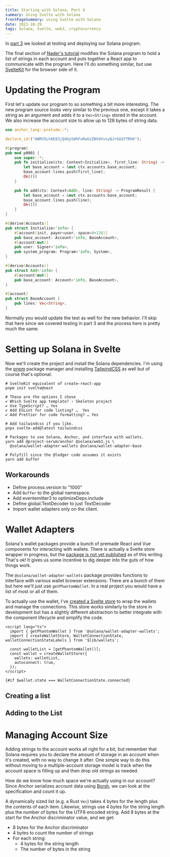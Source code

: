```yaml
---
title: Starting with Solana, Part 4
summary: Using Svelte with Solana
frontPageSummary: using Svelte with Solana
date: 2021-10-29
tags: Solana, Svelte, web3, cryptocurrency
---
```


In [part 3](starting_with_solana_part03) we looked at testing and deploying our Solana program.

The final section of [Nader's tutorial](https://dev.to/dabit3/the-complete-guide-to-full-stack-solana-development-with-react-anchor-rust-and-phantom-3291) modifies the Solana program to hold a list of strings in each account and puts together a React app to communicate with the program. Here I'll do something similar, but use [SvelteKit](https://kit.svelte.dev) for the browser side of it.

# Updating the Program

First let's update our program to so something a bit more interesting. The new program source looks very similar to the previous one, except it takes a string as an argument and adds it to a `Vec<String>` stored in the account. We also increase the acocunt size to allow up to 128 bytes of string data.

```rust
use anchor_lang::prelude::*;

declare_id!("AWRV5Lh6E83jQ4UytWhFuRwUzZNV4VvnyQJrGGSFTRhK");

#[program]
pub mod p0001 {
    use super::*;
    pub fn initialize(ctx: Context<Initialize>, first_line: String) -> ProgramResult {
        let base_account = &mut ctx.accounts.base_account;
        base_account.lines.push(first_line);
        Ok(())
    }

    pub fn add(ctx: Context<Add>, line: String) -> ProgramResult {
        let base_account = &mut ctx.accounts.base_account;
        base_account.lines.push(line);
        Ok(())
    }
}

#[derive(Accounts)]
pub struct Initialize<'info> {
    #[account(init, payer=user, space=8+128)]
    pub base_account: Account<'info, BaseAccount>,
    #[account(mut)]
    pub user: Signer<'info>,
    pub system_program: Program<'info, System>,
}

#[derive(Accounts)]
pub struct Add<'info> {
    #[account(mut)]
    pub base_account: Account<'info, BaseAccount>,
}

#[account]
pub struct BaseAccount {
    pub lines: Vec<String>,
}
```

Normally you would update the test as well for the new behavior. I'll skip that here since we covered testing in part 3 and
the process here is pretty much the same.

# Setting up Solana in Svelte

Now we'll create the project and install the Solana dependencies. I'm using the [pnpm](https://pnpm.io) package manager and installing [TailwindCSS](https://tailwindcss.com) as well but of course that's optional.

```shell
# SvelteKit equivalent of create-react-app
pnpm init svelte@next

# These are the options I chose
✔ Which Svelte app template? › Skeleton project
✔ Use TypeScript? … Yes
✔ Add ESLint for code linting? …  Yes
✔ Add Prettier for code formatting? … Yes

# Add tailwindcss if you like.
pnpx svelte-add@latest tailwindcss

# Packages to use Solana, Anchor, and interface with wallets.
yarn add @project-serum/anchor @solana/web3.js \
  @solana/wallet-adapter-wallets @solana/wallet-adapter-base

# Polyfill since the @ledger code assumes it exists
yarn add buffer
```

## Workarounds

- Define process.version to "1000"
- Add `Buffer` to the global namespace.
- Add eventemitter3 to optimizeDeps.include
- Define global.TextDecoder to just TextDecoder
- Import wallet adapters only on the client.


# Wallet Adapters

Solana's wallet packages provide a bunch of premade React and Vue components for interacting with wallets. There is actually a Svelte store wrapper
in progress, but the [package is not yet published](https://github.com/solana-labs/wallet-adapter/tree/master/packages/core/svelte) as of this writing. That's ok! It gives us some incentive to dig deeper into the guts of how things work.

The `@solana/wallet-adapter-wallets` package provides functions to interface with various wallet browser extensions.
There are a bunch of them but here we'll just use `getPhantomWallet`. In a real project you would have a list of most or all of them.

To actually use the wallet, I've [created a Svelte store](https://github.com/dimfeld/starting-with-solana/blob/master/app/src/lib/wallets.ts) to wrap the wallets and manage the connections. This store
works similarly to the store in development but has a slightly different abstraction to better integrate with the component lifecycle and simplify the code.

```svelte
<script lang="ts">
  import { getPhantomWallet } from '@solana/wallet-adapter-wallets';
  import { createWalletStore, WalletConnectionState, walletConnectionStateLabels } from '$lib/wallets';

  const walletList = [getPhantomWallet()];
  const wallet = createWalletStore({
    wallets: walletList,
    autoconnect: true,
  });
</script>

{#if $wallet.state === WalletConnectionState.connected}
```



## Creating a list

## Adding to the List


# Managing Account Size

Adding strings to the account works all right for a bit, but remember that Solana requires you to declare the amount of storage in an account when it's created, with no way to change it after.
One simple way to do this without moving to a multiple-account storage model is track when the account space is filling up and then drop old strings as needed.

How do we know how much space we're actually using in our account? Since Anchor serializes account data using [Borsh](https:///borsh.io), we can look at the specification and count it up.

A dynamically sized list (e.g. a Rust `Vec`) takes 4 bytes for the length plus the contents of each item. Likewise, strings use 4 bytes for the string length plus the number of bytes for the UTF8 encoded string. Add 8 bytes at the start for the Anchor discriminator value, and we get:

- 8 bytes for the Anchor discriminator
- 4 bytes to count the number of strings
- For each string:
  - 4 bytes for the string length
  - The number of bytes in the string
